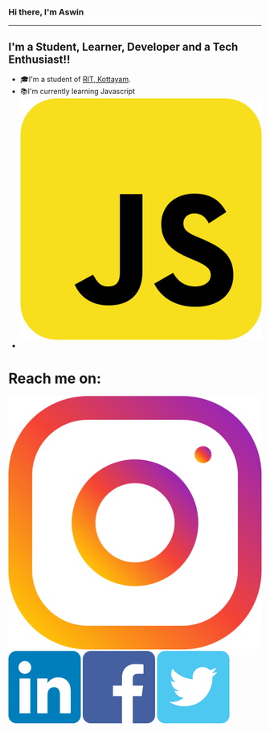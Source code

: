 <link rel="stylesheet" type="text/css" media="all" href="style/style.css">

### Hi there, I'm Aswin
-----------------------

## I'm a Student, Learner, Developer and a Tech Enthusiast!!
- 🎓I'm a student of [RIT, Kottayam][ritSite].
- 📚I'm currently learning Javascript<img alt="Javascript" src="icons/js.svg" class="js">
- 


# Reach me on:
[<img alt="Instagram" src="icons/insta.svg">][myInsta] [<img alt="LinkedIn" src="icons/linkedin.svg">][myln]
[<img alt="Facebook" src="icons/facebook.svg">][myFB] [<img alt="Twitter" src="icons/twitter.svg">][myTwitter]



[ritSite]: http://www.rit.ac.in/
[myInsta]: https://www.instagram.com/__ash_things__/
[myln]: https://www.linkedin.com/in/aswinkr77/
[myFB]: https://www.facebook.com/aswinkr77
[myTwitter]: https://twitter.com/aswinkr77